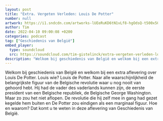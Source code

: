 ```yaml
---
layout: post
title: "Extra. Vergeten Verleden: Louis De Potter"
number: null
artwork: https://i1.sndcdn.com/artworks-lUEeRuKD6tN1vLf8-hgOdsQ-t500x500.jpg
author: Tim
date: 2022-04-10 09:00:08 +0200
categories: podcast
tag: ["Geschiedenis van België"]
embed_player:
  type: soundcloud
  src: https://soundcloud.com/tim-gistelinck/extra-vergeten-verleden-louis-de-potter
description: "Welkom bij geschiedenis van België en welkom bij een extra aflevering over Louis De Potter."
---
```

Welkom bij geschiedenis van België en welkom bij een extra aflevering over Louis De Potter. Louis wie? Louis de Potter. Naar alle waarschijnlijkheid de belangrijkste figuur van de Belgische revolutie waar u nog nooit van gehoord hebt. Hij had de vader des vaderlands kunnen zijn, de eerste president van een Belgische republiek, de Belgische George Washington. Maar zo zou het niet aflopen. De revolutie die hij zelf mee in gang had gezet kegelde hem buiten en De Potter zou eindigen als een marginaal figuur. Hoe en waarom? Dat komt u te weten in deze aflevering van Geschiedenis van België.